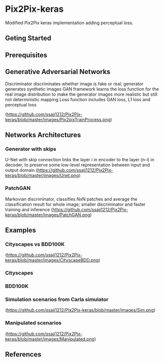 # Pix2Pix-keras
Modified Pix2Pix keras implementation adding perceptual loss.

## Geting Started

## Prerequisites

## Generative Adversarial Networks
Discriminator discriminates whether image is fake or real; generator generates synthetic images
GAN framework learns the loss function for the real image distribution to make the generator images more realistic but still not deterministic mapping
Loss function includes GAN loss, L1 loss and perceptual loss

(https://github.com/ssajj1212/Pix2Pix-keras/blob/master/images/Pix2pixTrainProcess.png)
## Networks Architectures

### Generator with skips
U-Net with skip connection links the layer i in encoder to the layer (n-i) in decoder, to preserve some low-level representation between input and output domain
(https://github.com/ssajj1212/Pix2Pix-keras/blob/master/images/Unet.png)

### PatchGAN
Markovian discriminator, classifies NxN patches and average the classification result for whole image; smaller discriminator and faster training and inference
(https://github.com/ssajj1212/Pix2Pix-keras/blob/master/images/PatchGAN.png)


## Examples

### Cityscapes vs BDD100K
(https://github.com/ssajj1212/Pix2Pix-keras/blob/master/images/CityscapeBDD.png)

### Cityscapes 

### BDD100K

### Simulation scenarios from Carla simulator
(https://github.com/ssajj1212/Pix2Pix-keras/blob/master/images/Sim.png)

### Manipulated scenarios
(https://github.com/ssajj1212/Pix2Pix-keras/blob/master/images/Manipulated.png)

## References

